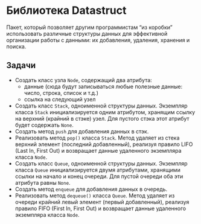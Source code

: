 # Библиотека Datastruct
 Пакет, который позволяет другим программистам “из коробки” использовать различные структуры данных для эффективной организации работы с данными: их добавления, удаления, хранения и поиска.
 
 ## Задачи
 * Создать класс узла `Node`, содержащий два атрибута:
    - данные 
    (сюда будут записываться любые полезные данные: число, строка, список и т.д.)
    - ссылка на следующий узел
* Создать класс `Stack`, одноименной структуры данных. 
Экземпляр класса `Stack` инициализируется одним атрибутом, хранящим ссылку на верхний (крайний в стэке) узел. Для пустого стэка этот атрибут будет содержать `None`.
* Создать метод `push` для добавления данных в стэк. 
* Реализовать метод `pop()` класса `Stack`. Метод удаляет из стека верхний элемент (последний добавленный), реализуя правило LIFO (Last In, First Out) и возвращает данные удаленного экземпляра класса `Node`.
* Создать класс `Queue`, одноименной структуры данных. Экземпляр класса `Queue` инициализируется двумя атрибутами, хранящими ссылки на начало и конец очереди. Для пустой очереди оба эти атрибута равны `None`.
* Создать метод `enqueue` для добавления данных в очередь. 
* Реализовать метод `dequeue()` класса `Queue`. Метод удаляет из очереди крайний левый элемент (первый добавленный), реализуя правило FIFO (First In, First Out) и возвращает данные удаленного экземпляра класса `Node`.
